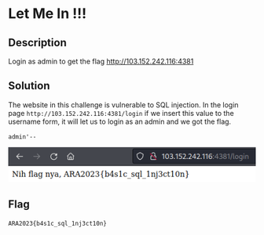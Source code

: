 # Let Me In !!!

## Description
Login as admin to get the flag
http://103.152.242.116:4381

## Solution
The website in this challenge is vulnerable to SQL injection. In the login page `http://103.152.242.116:4381/login` if we insert this value to the username form, it will let us to login as an admin and we got the flag.

```
admin'--
```

![Flag](./flag.png)

## Flag
`ARA2023{b4s1c_sql_1nj3ct10n}`
